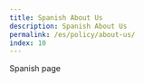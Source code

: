 ```yaml
---
title: Spanish About Us
description: Spanish About Us
permalink: /es/policy/about-us/
index: 10
---
```

Spanish page